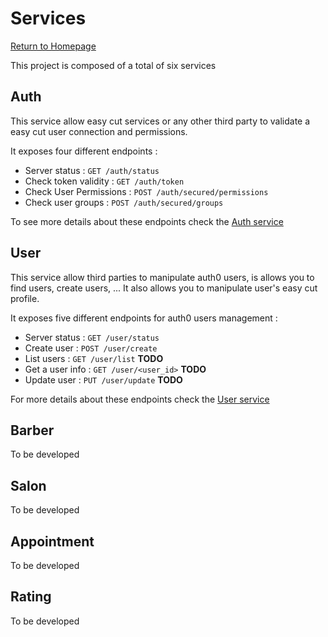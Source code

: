 # Services

[Return to Homepage](../README.md)

This project is composed of a total of six services

## Auth

This service allow easy cut services or any other third party to validate a easy cut user connection and permissions.

It exposes four different endpoints :

* Server status : `GET /auth/status`
* Check token validity : `GET /auth/token` 
* Check User Permissions : `POST /auth/secured/permissions`
* Check user groups : `POST /auth/secured/groups`

To see more details about these endpoints check the [Auth service](auth/README.md)

## User

This service allow third parties to manipulate auth0 users, is allows you to find users,
create users, ...
It also allows you to manipulate user's easy cut profile.

It exposes five different endpoints for auth0 users management :

* Server status : `GET /user/status`
* Create user : `POST /user/create`
* List users : `GET /user/list` **TODO**
* Get a user info : `GET /user/<user_id>` **TODO**
* Update user : `PUT /user/update` **TODO**

For more details about these endpoints check the [User service](user/README.md)

## Barber

To be developed

## Salon

To be developed

## Appointment

To be developed

## Rating

To be developed